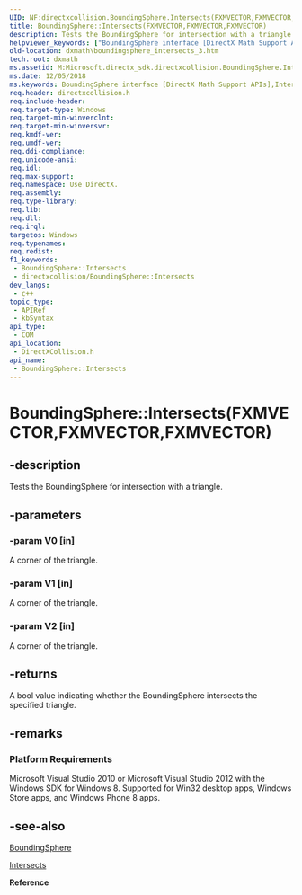 ```yaml
---
UID: NF:directxcollision.BoundingSphere.Intersects(FXMVECTOR,FXMVECTOR,FXMVECTOR)
title: BoundingSphere::Intersects(FXMVECTOR,FXMVECTOR,FXMVECTOR)
description: Tests the BoundingSphere for intersection with a triangle.
helpviewer_keywords: ["BoundingSphere interface [DirectX Math Support APIs]","Intersects method","BoundingSphere.Intersects","BoundingSphere.Intersects(FXMVECTOR","FXMVECTOR","FXMVECTOR)","BoundingSphere.Intersects(XMVECTOR","XMVECTOR","XMVECTOR)","BoundingSphere::Intersects","BoundingSphere::Intersects(FXMVECTOR","FXMVECTOR","FXMVECTOR)","Intersects","Intersects method [DirectX Math Support APIs]","Intersects method [DirectX Math Support APIs]","BoundingSphere interface","dxmath.boundingsphere_intersects_3"]
old-location: dxmath\boundingsphere_intersects_3.htm
tech.root: dxmath
ms.assetid: M:Microsoft.directx_sdk.directxcollision.BoundingSphere.Intersects(XMVECTOR,XMVECTOR,XMVECTOR)
ms.date: 12/05/2018
ms.keywords: BoundingSphere interface [DirectX Math Support APIs],Intersects method, BoundingSphere.Intersects, BoundingSphere.Intersects(FXMVECTOR,FXMVECTOR,FXMVECTOR), BoundingSphere.Intersects(XMVECTOR,XMVECTOR,XMVECTOR), BoundingSphere::Intersects, BoundingSphere::Intersects(FXMVECTOR,FXMVECTOR,FXMVECTOR), Intersects, Intersects method [DirectX Math Support APIs], Intersects method [DirectX Math Support APIs],BoundingSphere interface, dxmath.boundingsphere_intersects_3
req.header: directxcollision.h
req.include-header: 
req.target-type: Windows
req.target-min-winverclnt: 
req.target-min-winversvr: 
req.kmdf-ver: 
req.umdf-ver: 
req.ddi-compliance: 
req.unicode-ansi: 
req.idl: 
req.max-support: 
req.namespace: Use DirectX.
req.assembly: 
req.type-library: 
req.lib: 
req.dll: 
req.irql: 
targetos: Windows
req.typenames: 
req.redist: 
f1_keywords:
 - BoundingSphere::Intersects
 - directxcollision/BoundingSphere::Intersects
dev_langs:
 - c++
topic_type:
 - APIRef
 - kbSyntax
api_type:
 - COM
api_location:
 - DirectXCollision.h
api_name:
 - BoundingSphere::Intersects
---
```


# BoundingSphere::Intersects(FXMVECTOR,FXMVECTOR,FXMVECTOR)


## -description

Tests the BoundingSphere for intersection with a triangle.

## -parameters

### -param V0 [in]

A corner of the triangle.

### -param V1 [in]

A corner of the triangle.

### -param V2 [in]

A corner of the triangle.

## -returns

A bool value indicating whether the BoundingSphere intersects the specified triangle.

## -remarks

<h3><a id="Platform_Requirements"></a><a id="platform_requirements"></a><a id="PLATFORM_REQUIREMENTS"></a>Platform Requirements</h3>
Microsoft Visual Studio 2010 or Microsoft Visual Studio 2012 with the Windows SDK for Windows 8. Supported for Win32 desktop apps, Windows Store apps, and Windows Phone 8 apps.

## -see-also

[BoundingSphere](./ns-directxcollision-boundingsphere.md)



<a href="https://msdn.microsoft.com/639a1eba-1868-4723-9899-507e5cfb39d7">Intersects</a>



<b>Reference</b>

